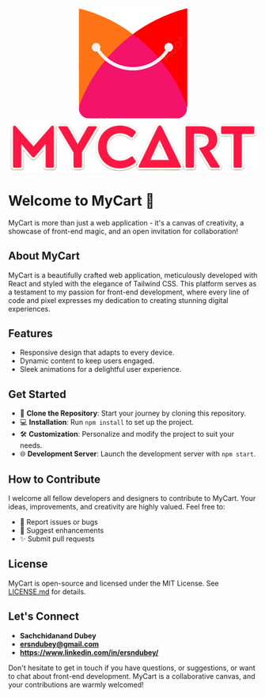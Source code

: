 <p align="center">
  <img src="https://raw.githubusercontent.com/ErSndubey/MyCart/main/mycart/src/components/Images/MyCart-logo.png" alt="MyCart Logo">
  <img src="https://github.com/ErSndubey/MyCart/blob/main/mycart/src/components/Images/logoText.png?raw=true" alt="MyCart Logo">
</p>

# Welcome to MyCart 🛒

MyCart is more than just a web application - it's a canvas of creativity, a showcase of front-end magic, and an open invitation for collaboration!

## About MyCart

MyCart is a beautifully crafted web application, meticulously developed with React and styled with the elegance of Tailwind CSS. This platform serves as a testament to my passion for front-end development, where every line of code and pixel expresses my dedication to creating stunning digital experiences.

## Features

- Responsive design that adapts to every device.
- Dynamic content to keep users engaged.
- Sleek animations for a delightful user experience.

## Get Started

- 🚀 **Clone the Repository**: Start your journey by cloning this repository.
- 💻 **Installation**: Run `npm install` to set up the project.
- 🛠 **Customization**: Personalize and modify the project to suit your needs.
- 🌐 **Development Server**: Launch the development server with `npm start`.

## How to Contribute

I welcome all fellow developers and designers to contribute to MyCart. Your ideas, improvements, and creativity are highly valued. Feel free to:

- 🐞 Report issues or bugs
- 🌟 Suggest enhancements
- ✨ Submit pull requests

## License

MyCart is open-source and licensed under the MIT License. See [LICENSE.md](LICENSE.md) for details.

## Let's Connect

- **Sachchidanand Dubey**
- **ersndubey@gmail.com**
- **https://www.linkedin.com/in/ersndubey/**

Don't hesitate to get in touch if you have questions, or suggestions, or want to chat about front-end development. MyCart is a collaborative canvas, and your contributions are warmly welcomed!
